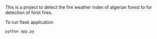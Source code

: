 This is a project to detect the fire weather index of algerian forest to for detection of forst fires.



To run flask application 

```
python app.py
```



